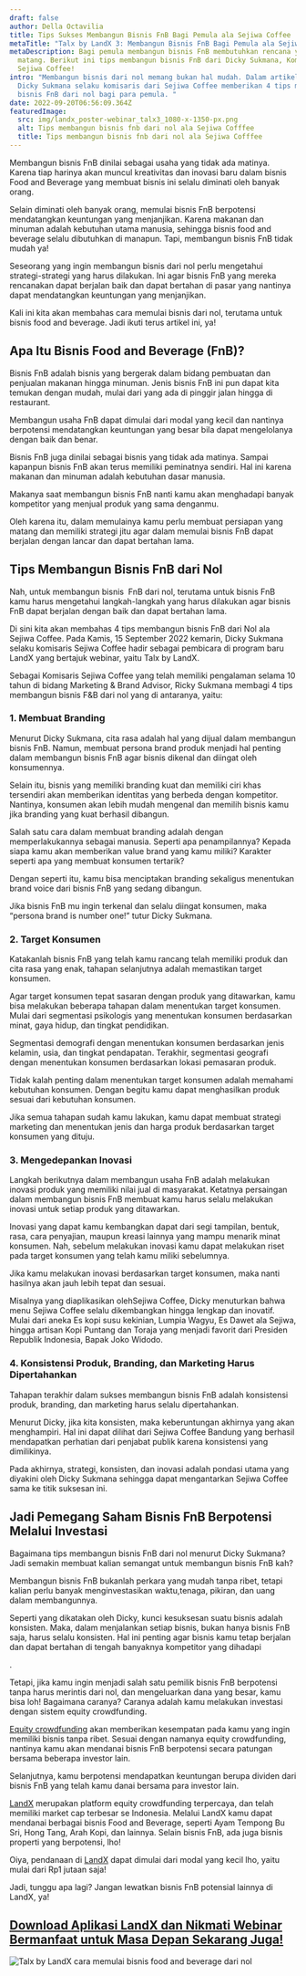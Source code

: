 ```yaml
---
draft: false
author: Della Octavilia
title: Tips Sukses Membangun Bisnis FnB Bagi Pemula ala Sejiwa Coffee
metaTitle: "Talx by LandX 3: Membangun Bisnis FnB Bagi Pemula ala Sejiwa Coffee"
metaDescription: Bagi pemula membangun bisnis FnB membutuhkan rencana yang
  matang. Berikut ini tips membangun bisnis FnB dari Dicky Sukmana, Komisaris
  Sejiwa Coffee!
intro: "Membangun bisnis dari nol memang bukan hal mudah. Dalam artikel ini,
  Dicky Sukmana selaku komisaris dari Sejiwa Coffee memberikan 4 tips membangun
  bisnis FnB dari nol bagi para pemula. "
date: 2022-09-20T06:56:09.364Z
featuredImage:
  src: img/landx_poster-webinar_talx3_1080-x-1350-px.png
  alt: Tips membangun bisnis fnb dari nol ala Sejiwa Cofffee
  title: Tips membangun bisnis fnb dari nol ala Sejiwa Cofffee
---
```

<!--StartFragment-->

Membangun bisnis FnB dinilai sebagai usaha yang tidak ada matinya.  Karena tiap harinya akan muncul kreativitas dan inovasi baru dalam bisnis Food and Beverage yang membuat bisnis ini selalu diminati oleh banyak orang.

Selain diminati oleh banyak orang, memulai bisnis FnB berpotensi mendatangkan keuntungan yang menjanjikan. Karena makanan dan minuman adalah kebutuhan utama manusia, sehingga bisnis food and beverage selalu dibutuhkan di manapun. Tapi, membangun bisnis FnB tidak mudah ya!

Seseorang yang ingin membangun bisnis dari nol perlu mengetahui strategi-strategi yang harus dilakukan. Ini agar bisnis FnB yang mereka rencanakan dapat berjalan baik dan dapat bertahan di pasar yang nantinya dapat mendatangkan keuntungan yang menjanjikan.

Kali ini kita akan membahas cara memulai bisnis dari nol, terutama untuk bisnis food and beverage. Jadi ikuti terus artikel ini, ya!

## Apa Itu Bisnis Food and Beverage (FnB)?

Bisnis FnB adalah bisnis yang bergerak dalam bidang pembuatan dan penjualan makanan hingga minuman. Jenis bisnis FnB ini pun dapat kita temukan dengan mudah, mulai dari yang ada di pinggir jalan hingga di restaurant.

Membangun usaha FnB dapat dimulai dari modal yang kecil dan nantinya berpotensi mendatangkan keuntungan yang besar bila dapat mengelolanya dengan baik dan benar. 

Bisnis FnB juga dinilai sebagai bisnis yang tidak ada matinya. Sampai kapanpun bisnis FnB akan terus memiliki peminatnya sendiri. Hal ini karena makanan dan minuman adalah kebutuhan dasar manusia. 

Makanya saat membangun bisnis FnB nanti kamu akan menghadapi banyak kompetitor yang menjual produk yang sama denganmu.

Oleh karena itu, dalam memulainya kamu perlu membuat persiapan yang matang dan memiliki strategi jitu agar dalam memulai bisnis FnB dapat berjalan dengan lancar dan dapat bertahan lama.

## Tips Membangun Bisnis FnB dari Nol

Nah, untuk membangun bisnis  FnB dari nol, terutama untuk bisnis FnB kamu harus mengetahui langkah-langkah yang harus dilakukan agar bisnis FnB dapat berjalan dengan baik dan dapat bertahan lama.

Di sini kita akan membahas 4 tips membangun bisnis FnB dari Nol ala Sejiwa Coffee. Pada Kamis, 15 September 2022 kemarin, Dicky Sukmana selaku komisaris Sejiwa Coffee hadir sebagai pembicara di program baru LandX yang bertajuk webinar, yaitu Talx by LandX.

Sebagai Komisaris Sejiwa Coffee yang telah memiliki pengalaman selama 10 tahun di bidang Marketing & Brand Advisor, Ricky Sukmana membagi 4 tips membangun bisnis F&B dari nol yang di antaranya, yaitu:

### 1. Membuat Branding

Menurut Dicky Sukmana, cita rasa adalah hal yang dijual dalam membangun bisnis FnB. Namun, membuat persona brand produk menjadi hal penting dalam membangun bisnis FnB agar bisnis dikenal dan diingat oleh konsumennya.

Selain itu, bisnis yang memiliki branding kuat dan memiliki ciri khas tersendiri akan memberikan identitas yang berbeda dengan kompetitor. Nantinya, konsumen akan lebih mudah mengenal dan memilih bisnis kamu jika branding yang kuat berhasil dibangun.

Salah satu cara dalam membuat branding adalah dengan memperlakukannya sebagai manusia. Seperti apa penampilannya? Kepada siapa kamu akan memberikan value brand yang kamu miliki? Karakter seperti apa yang membuat konsumen tertarik?

Dengan seperti itu, kamu bisa menciptakan branding sekaligus menentukan brand voice dari bisnis FnB yang sedang dibangun.

Jika bisnis FnB mu ingin terkenal dan selalu diingat konsumen, maka “persona brand is number one!” tutur Dicky Sukmana.

### 2. Target Konsumen

Katakanlah bisnis FnB yang telah kamu rancang telah memiliki produk dan cita rasa yang enak, tahapan selanjutnya adalah memastikan target konsumen.

Agar target konsumen tepat sasaran dengan produk yang ditawarkan, kamu bisa melakukan beberapa tahapan dalam menentukan target konsumen. Mulai dari segmentasi psikologis yang menentukan konsumen berdasarkan minat, gaya hidup, dan tingkat pendidikan.

Segmentasi demografi dengan menentukan konsumen berdasarkan jenis kelamin, usia, dan tingkat pendapatan. Terakhir, segmentasi geografi dengan menentukan konsumen berdasarkan lokasi pemasaran produk.

Tidak kalah penting dalam menentukan target konsumen adalah memahami kebutuhan konsumen. Dengan begitu kamu dapat menghasilkan produk sesuai dari kebutuhan konsumen.

Jika semua tahapan sudah kamu lakukan, kamu dapat membuat strategi marketing dan menentukan jenis dan harga produk berdasarkan target konsumen yang dituju.

### 3. Mengedepankan Inovasi

Langkah berikutnya dalam membangun usaha FnB adalah melakukan inovasi produk yang memiliki nilai jual di masyarakat. Ketatnya persaingan dalam membangun bisnis FnB membuat kamu harus selalu melakukan inovasi untuk setiap produk yang ditawarkan.

Inovasi yang dapat kamu kembangkan dapat dari segi tampilan, bentuk, rasa, cara penyajian, maupun kreasi lainnya yang mampu menarik minat konsumen. Nah, sebelum melakukan inovasi kamu dapat melakukan riset pada target konsumen yang telah kamu miliki sebelumnya.

Jika kamu melakukan inovasi berdasarkan target konsumen, maka nanti hasilnya akan jauh lebih tepat dan sesuai. 

Misalnya yang diaplikasikan olehSejiwa Coffee, Dicky menuturkan bahwa menu Sejiwa Coffee selalu dikembangkan hingga lengkap dan inovatif. Mulai dari aneka Es kopi susu kekinian, Lumpia Wagyu, Es Dawet ala Sejiwa, hingga artisan Kopi Puntang dan Toraja yang menjadi favorit dari Presiden Republik Indonesia, Bapak Joko Widodo.

### 4. Konsistensi Produk, Branding, dan Marketing Harus Dipertahankan 

Tahapan terakhir dalam sukses membangun bisnis FnB adalah konsistensi produk, branding, dan marketing harus selalu dipertahankan.

Menurut Dicky, jika kita konsisten, maka keberuntungan akhirnya yang akan menghampiri. Hal ini dapat dilihat dari Sejiwa Coffee Bandung yang berhasil mendapatkan perhatian dari penjabat publik karena konsistensi yang dimilikinya. 

Pada akhirnya, strategi, konsisten, dan inovasi adalah pondasi utama yang diyakini oleh Dicky Sukmana sehingga dapat mengantarkan Sejiwa Coffee sama ke titik suksesan ini.

## Jadi Pemegang Saham Bisnis FnB Berpotensi Melalui Investasi

Bagaimana tips membangun bisnis FnB dari nol menurut Dicky Sukmana? Jadi semakin membuat kalian semangat untuk membangun bisnis FnB kah? 

Membangun bisnis FnB bukanlah perkara yang mudah tanpa ribet, tetapi kalian perlu banyak menginvestasikan waktu,tenaga, pikiran, dan uang dalam membangunnya.

Seperti yang dikatakan oleh Dicky, kunci kesuksesan suatu bisnis adalah konsisten. Maka, dalam menjalankan setiap bisnis, bukan hanya bisnis FnB saja, harus selalu konsisten. Hal ini penting agar bisnis kamu tetap berjalan dan dapat bertahan di tengah banyaknya kompetitor yang dihadapi

.

Tetapi, jika kamu ingin menjadi salah satu pemilik bisnis FnB berpotensi tanpa harus merintis dari nol, dan mengeluarkan dana yang besar, kamu bisa loh! Bagaimana caranya? Caranya adalah kamu melakukan investasi dengan sistem equity crowdfunding.

[Equity crowdfunding](https://landx.id/) akan memberikan kesempatan pada kamu yang ingin memiliki bisnis tanpa ribet. Sesuai dengan namanya equity crowdfunding, nantinya kamu akan mendanai bisnis FnB berpotensi secara patungan bersama beberapa investor lain.

Selanjutnya, kamu berpotensi mendapatkan keuntungan berupa dividen dari bisnis FnB yang telah kamu danai bersama para investor lain.

[LandX](https://landx.id/) merupakan platform equity crowdfunding terpercaya, dan telah memiliki market cap terbesar se Indonesia. Melalui LandX kamu dapat mendanai berbagai bisnis Food and Beverage, seperti Ayam Tempong Bu Sri, Hong Tang, Arah Kopi, dan lainnya. Selain bisnis FnB, ada juga bisnis properti yang berpotensi, lho!

Oiya, pendanaan di [LandX](https://landx.id/) dapat dimulai dari modal yang kecil lho, yaitu mulai dari Rp1 jutaan saja!

Jadi, tunggu apa lagi? Jangan lewatkan bisnis FnB potensial lainnya di LandX, ya!

## [Download Aplikasi LandX dan Nikmati Webinar Bermanfaat untuk Masa Depan Sekarang Juga!](https://landx.id/project/?utm_source=Blog&utm_medium=organic+keyword&utm_campaign=blog&utm_id=Blog)

![Talx by LandX cara memulai bisnis food and beverage dari nol](https://cdn.discordapp.com/attachments/976381310857773066/1021681179751104564/LandX_poster-webinar_TALX3_1080x540-px_1.png "Talx by LandX cara memulai bisnis food and beverage dari nol")

<!--EndFragment-->